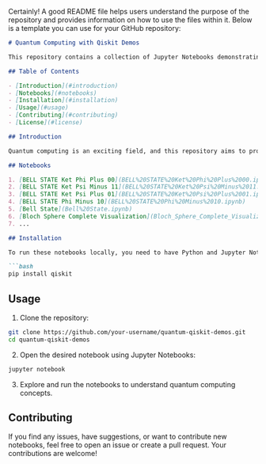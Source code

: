 Certainly! A good README file helps users understand the purpose of the repository and provides information on how to use the files within it. Below is a template you can use for your GitHub repository:

```markdown
# Quantum Computing with Qiskit Demos

This repository contains a collection of Jupyter Notebooks demonstrating various quantum computing concepts using Qiskit, a popular quantum computing framework.

## Table of Contents

- [Introduction](#introduction)
- [Notebooks](#notebooks)
- [Installation](#installation)
- [Usage](#usage)
- [Contributing](#contributing)
- [License](#license)

## Introduction

Quantum computing is an exciting field, and this repository aims to provide hands-on examples and demonstrations using Qiskit. Whether you are a beginner or an experienced quantum enthusiast, these notebooks cover a range of topics from basic quantum gates to more advanced algorithms like Simon's Algorithm and the Deutsch-Jozsa Algorithm.

## Notebooks

1. [BELL STATE Ket Phi Plus 00](BELL%20STATE%20Ket%20Phi%20Plus%2000.ipynb)
2. [BELL STATE Ket Psi Minus 11](BELL%20STATE%20Ket%20Psi%20Minus%2011.ipynb)
3. [BELL STATE Ket Psi Plus 01](BELL%20STATE%20Ket%20Psi%20Plus%2001.ipynb)
4. [BELL STATE Phi Minus 10](BELL%20STATE%20Phi%20Minus%2010.ipynb)
5. [Bell State](Bell%20State.ipynb)
6. [Bloch Sphere Complete Visualization](Bloch_Sphere_Complete_Visualization.ipynb)
7. ...

## Installation

To run these notebooks locally, you need to have Python and Jupyter Notebooks installed. Additionally, you'll need to install Qiskit. You can install the required dependencies using the following command:

```bash
pip install qiskit
```

## Usage

1. Clone the repository:

```bash
git clone https://github.com/your-username/quantum-qiskit-demos.git
cd quantum-qiskit-demos
```

2. Open the desired notebook using Jupyter Notebooks:

```bash
jupyter notebook
```

3. Explore and run the notebooks to understand quantum computing concepts.

## Contributing

If you find any issues, have suggestions, or want to contribute new notebooks, feel free to open an issue or create a pull request. Your contributions are welcome!
